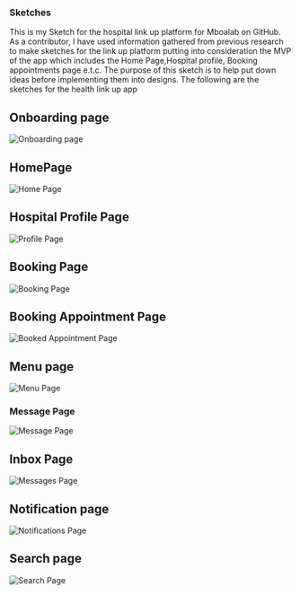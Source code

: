 ### Sketches 
This is my Sketch for the hospital link up platform for Mboalab on GitHub. As a contributor, I have used information gathered from previous research to make sketches for the link up platform putting into consideration the MVP of the app which includes the Home Page,Hospital profile, Booking appointments page e.t.c. The purpose of this sketch is to help put down ideas before implementing them into designs.
The following are the sketches for the health link up app
## Onboarding page
![Onboarding page](Images/Onboarding%20Sketch.jpg)
## HomePage
![Home Page](Images/Home%20Sketch.jpg)
## Hospital Profile Page
![Profile Page](Images/Hospital%20Profile%20Sketch.jpg)
## Booking Page
![Booking Page](Images/Booking%20Sketch.jpg)
## Booking Appointment Page
![Booked Appointment Page](Images/booked%20appointment%20sketch.jpg)
## Menu page
![Menu Page](Images/menu%20sketch.jpg)
### Message Page
![Message Page](Images/Message%20List%20sketch.jpg)
## Inbox Page
![Messages Page](Images/Messages%20Sketch.jpg)
## Notification page
![Notifications Page](Images/Notification%20Sketch.jpg)
## Search page
![Search Page](Images/Search%20Sketch.jpg)